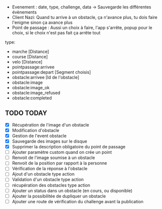 - Evenement : date, type, challenge, data -> Sauvegarde les différentes évènements
- Client Nazi: Quand tu arrive à un obstacle, ça n'avance plus, tu dois faire l'enigme sinon ça avance plus
- Point de passage : Aussi un choix à faire, l'app s'arrête, popup pour le choix, si le choix n'est pas fait ça arrête tout


type:
- marche [Distance]
- course [Distance]
- velo [Distance]
- pointpassage:arrivee
- pointpassage:depart [Segment choisis]
- obstacle:arrivee [Id de l'obstacle]
- obstacle:image
- obstacle:image_ok
- obstacle:image_refused
- obstacle:completed

## TODO TODAY
- [x] Récupération de l'image d'un obstacle
- [x] Modification d'obstacle
- [x] Gestion de l'event obstacle
- [x] Sauvegarde des images sur le disque
- [x] Supprimer la description obligatoire du point de passage
- [ ] Ajouter paramètre custom quand on crée un point
- [ ] Renvoit de l'image soumise à un obstacle
- [ ] Renvoit de la position par rapport à la personne
- [ ] Vérification de la réponse à l'obstacle
- [ ] Ajout d'un obstacle type action
- [ ] Validation d'un obstacle type action
- [ ] récupération des obstacles type action
- [ ] Ajouter un status dans un obstacle (en cours, ou disponible)
- [ ] Ajouter la possibilitée de dupliquer un obstacle
- [ ] Ajouter une route de vérification du challenge avant la publication